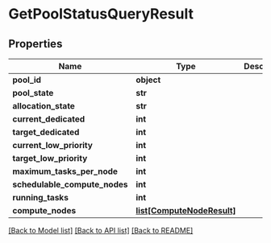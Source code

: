 # GetPoolStatusQueryResult

## Properties
Name | Type | Description | Notes
------------ | ------------- | ------------- | -------------
**pool_id** | **object** |  | [optional] 
**pool_state** | **str** |  | [optional] 
**allocation_state** | **str** |  | [optional] 
**current_dedicated** | **int** |  | [optional] 
**target_dedicated** | **int** |  | [optional] 
**current_low_priority** | **int** |  | [optional] 
**target_low_priority** | **int** |  | [optional] 
**maximum_tasks_per_node** | **int** |  | [optional] 
**schedulable_compute_nodes** | **int** |  | [optional] 
**running_tasks** | **int** |  | [optional] 
**compute_nodes** | [**list[ComputeNodeResult]**](ComputeNodeResult.md) |  | [optional] 

[[Back to Model list]](../README.md#documentation-for-models) [[Back to API list]](../README.md#documentation-for-api-endpoints) [[Back to README]](../README.md)


